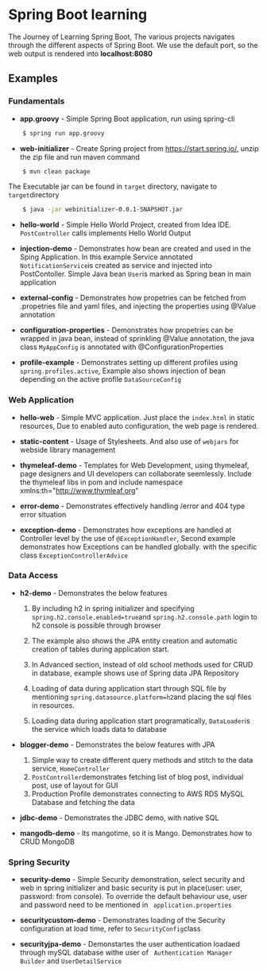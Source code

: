 # Spring Boot learning
The Journey of Learning Spring Boot, The various projects navigates through the different aspects of Spring Boot.
We use the default port, so the web output is rendered into **localhost:8080**


## Examples

### Fundamentals

- **app.groovy** - Simple Spring Boot application, run using spring-cli
```sh
    $ spring run app.groovy
```

- **web-initializer** - Create Spring project from https://start.spring.io/, unzip the zip file and run maven command
```sh
    $ mvn clean package
```
The Executable jar can be found in `target` directory, navigate to `target`directory
```sh
    $ java -jar webinitializer-0.0.1-SNAPSHOT.jar
```

- **hello-world** - Simple Hello World Project, created from Idea IDE. `PostController` calls implements Hello World Output

- **injection-demo** - Demonstrates how bean are created and used in the Sping Application. In this example Service annotated  `NotificationService`is created as service and injected into PostContoller. Simple Java bean `User`is marked as Spring bean in main application

- **external-config** - Demonstrates how propetries can be fetched from .propetries file and yaml files, and injecting the properties using @Value annotation

- **configuration-properties** - Demonstrates how propetries can be wrapped in java bean, instead of sprinkling @Value annotation, the java class `MyAppConfig` is annotated with @ConfigurationProperties

- **profile-example** - Demonstrates setting up different profiles using `spring.profiles.active`, Example also shows injection of bean depending on the active profile `DataSourceConfig`


### Web Application

- **hello-web** - Simple MVC application. Just place the `index.html` in static resources, Due to enabled auto configuration, the web page is rendered.

- **static-content** - Usage of Stylesheets. And also use of `webjars` for webside library management

- **thymeleaf-demo** - Templates for Web Development, using thymeleaf, page designers and UI developers can collaborate seemlessly. Include the thymeleaf libs in pom and include namespace xmlns:th="http://www.thymleaf.org" 

- **error-demo** - Demonstrates effectively handling /error and 404 type error situation

- **exception-demo** - Demonstrates how exceptions are handled at Controller level by the use of `@ExceptionHandler`, Second example demonstrates how Exceptions can be handled globally. with the specific class `ExceptionControllerAdvice`

### Data Access 

 - **h2-demo** - Demonstrates the below features
 
     1. By including h2 in spring initializer and specifying `spring.h2.console.enabled=true`and `spring.h2.console.path` login to h2 console is possible through browser
 
     2. The example also shows the JPA entity creation and automatic creation of tables during application start.
 
     3. In Advanced section, instead of old school methods used for CRUD in database, example shows use of Spring data JPA Repository
     
     4. Loading of data during application start through  SQL file by mentioning `spring.datasource.platform=h2`and placing the sql files in resources. 
     5. Loading data during application start programatically, `DataLoader`is the service which loads data to database
     
     
 - **blogger-demo** - Demonstrates the below features with JPA
 
      1. Simple way to create different query methods and stitch to the data service, `HomeController`
      2. `PostController`demonstrates fetching list of blog post, individual post, use of layout for GUI
      3. Production Profile demonstrates connecting to AWS RDS MySQL Database and fetching the data
 
 - **jdbc-demo** - Demonstrates the JDBC demo, with native SQL
 
 - **mangodb-demo** - Its mangotime, so it is Mango. Demonstrates how to CRUD MongoDB
 
 
### Spring Security

- **security-demo** - Simple Security demonstration, select security and web in spring initializer and basic security is put in place(user: user, password: from console). To override the default behaviour use, user and password need to be mentioned in 
` application.properties`


- **securitycustom-demo** - Demonstrates loading of the Security configuration at load time, refer to `SecurityConfig`class

- **securityjpa-demo** - Demonstartes the user authentication loadaed through mySQL database withe user of  ` Authentication Manager Builder` and `UserDetailService`




    
 
 
 
 
 
 
 
 
 
      
      
      
 




















